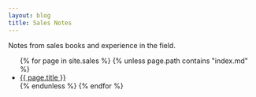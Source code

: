 ```yaml
---
layout: blog
title: Sales Notes
---
```

Notes from sales books and experience in the field.

<div>
  <ul>
    {% for page in site.sales %}
      {% unless page.path contains "index.md" %}
        <li>
            <a href="{{page.url}}">{{ page.title }}</a>
        </li>
      {% endunless %}
    {% endfor %}
  </ul>
</div>